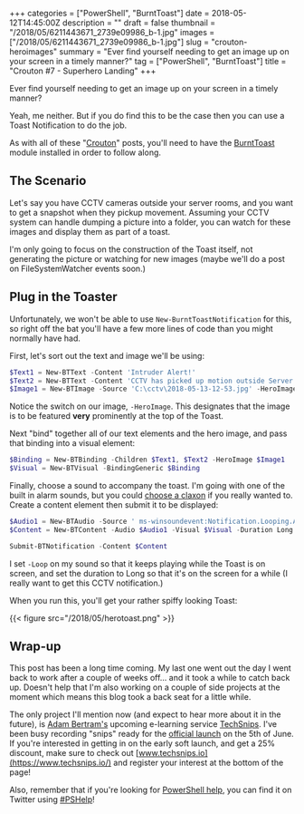 +++
categories = ["PowerShell", "BurntToast"]
date = 2018-05-12T14:45:00Z
description = ""
draft = false
thumbnail = "/2018/05/6211443671_2739e09986_b-1.jpg"
images = ["/2018/05/6211443671_2739e09986_b-1.jpg"]
slug = "crouton-heroimages"
summary = "Ever find yourself needing to get an image up on your screen in a timely manner?"
tag = ["PowerShell", "BurntToast"]
title = "Crouton #7 - Superhero Landing"
+++


Ever find yourself needing to get an image up on your screen in a timely manner?

Yeah, me neither. But if you do find this to be the case then you can use a Toast Notification to do the job.

As with all of these "[Crouton](https://king.geek.nz/tags/#crouton)" posts, you'll need to have the [BurntToast](https://www.powershellgallery.com/packages/BurntToast) module installed in order to follow along.

## **The Scenario**

Let's say you have CCTV cameras outside your server rooms, and you want to get a snapshot when they pickup movement. Assuming your CCTV system can handle dumping a picture into a folder, you can watch for these images and display them as part of a toast.

I'm only going to focus on the construction of the Toast itself, not generating the picture or watching for new images (maybe we'll do a post on FileSystemWatcher events soon.)

## **Plug in the Toaster**

Unfortunately, we won't be able to use `New-BurntToastNotification` for this, so right off the bat you'll have a few more lines of code than you might normally have had.

First, let's sort out the text and image we'll be using:

```powershell
$Text1 = New-BTText -Content 'Intruder Alert!'
$Text2 = New-BTText -Content 'CCTV has picked up motion outside Server Room 1'
$Image1 = New-BTImage -Source 'C:\cctv\2018-05-13-12-53.jpg' -HeroImage

```

Notice the switch on our image, `-HeroImage`. This designates that the image is to be featured **very** prominently at the top of the Toast.

Next "bind" together all of our text elements and the hero image, and pass that binding into a visual element:

```powershell
$Binding = New-BTBinding -Children $Text1, $Text2 -HeroImage $Image1
$Visual = New-BTVisual -BindingGeneric $Binding

```

Finally, choose a sound to accompany the toast. I'm going with one of the built in alarm sounds, but you could [choose a claxon](https://king.geek.nz/2018/04/02/crouton-sounds/) if you really wanted to. Create a content element then submit it to be displayed:

```powershell
$Audio1 = New-BTAudio -Source ' ms-winsoundevent:Notification.Looping.Alarm' -Loop
$Content = New-BTContent -Audio $Audio1 -Visual $Visual -Duration Long

Submit-BTNotification -Content $Content

```

I set `-Loop` on my sound so that it keeps playing while the Toast is on screen, and set the duration to Long so that it's on the screen for a while (I really want to get this CCTV notification.)

When you run this, you'll get your rather spiffy looking Toast:

{{< figure src="/2018/05/herotoast.png" >}}

## **Wrap-up**

This post has been a long time coming. My last one went out the day I went back to work after a couple of weeks off... and it took a while to catch back up. Doesn't help that I'm also working on a couple of side projects at the moment which means this blog took a back seat for a little while.

The only project I'll mention now (and expect to hear more about it in the future), is [Adam Bertram's](https://twitter.com/adbertram/) upcoming e-learning service [TechSnips](https://techsnips.io/). I've been busy recording "snips" ready for the [official launch](https://www.adamtheautomator.com/introducing-techsnips-a-new-it-screencast-learning-platform/) on the 5th of June. If you're interested in getting in on the early soft launch, and get a 25% discount, make sure to check out [www.techsnips.io](https://www.techsnips.io/) and register your interest at the bottom of the page!

Also, remember that if you're looking for [PowerShell help](https://king.geek.nz/2018/03/20/pshelp-twitter/), you can find it on Twitter using [#PSHelp](https://twitter.com/search?f=tweets&vertical=default&q=%23pshelp&src=typd)!

